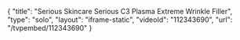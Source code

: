 {
    "title": "Serious Skincare Serious C3 Plasma Extreme Wrinkle Filler",
    "type": "solo",
    "layout": "iframe-static",
    "videoId": "112343690",
    "url": "\/tvpembed\/112343690"
}